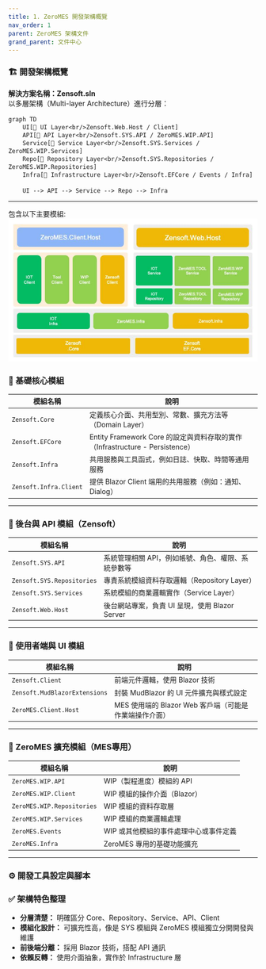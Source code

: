 ```yaml
---
title: 1. ZeroMES 開發架構概覽
nav_order: 1
parent: ZeroMES 架構文件
grand_parent: 文件中心
---
```

### 🏗️ 開發架構概覽

**解決方案名稱：Zensoft.sln**  
以多層架構（Multi-layer Architecture）進行分層：

```mermaid
graph TD
    UI[🔹 UI Layer<br/>Zensoft.Web.Host / Client]
    API[🔹 API Layer<br/>Zensoft.SYS.API / ZeroMES.WIP.API]
    Service[🔹 Service Layer<br/>Zensoft.SYS.Services / ZeroMES.WIP.Services]
    Repo[🔹 Repository Layer<br/>Zensoft.SYS.Repositories / ZeroMES.WIP.Repositories]
    Infra[🔹 Infrastructure Layer<br/>Zensoft.EFCore / Events / Infra]

    UI --> API --> Service --> Repo --> Infra
```
---
包含以下主要模組:
![modules](modules.png)

### 🔹 基礎核心模組

| 模組名稱 | 說明 |
|----------|------|
| `Zensoft.Core` | 定義核心介面、共用型別、常數、擴充方法等（Domain Layer） |
| `Zensoft.EFCore` | Entity Framework Core 的設定與資料存取的實作（Infrastructure - Persistence） |
| `Zensoft.Infra` | 共用服務與工具函式，例如日誌、快取、時間等通用服務 |
| `Zensoft.Infra.Client` | 提供 Blazor Client 端用的共用服務（例如：通知、Dialog） |

---

### 🔹 後台與 API 模組（Zensoft）

| 模組名稱 | 說明 |
|----------|------|
| `Zensoft.SYS.API` | 系統管理相關 API，例如帳號、角色、權限、系統參數等 |
| `Zensoft.SYS.Repositories` | 專責系統模組資料存取邏輯（Repository Layer） |
| `Zensoft.SYS.Services` | 系統模組的商業邏輯實作（Service Layer） |
| `Zensoft.Web.Host` | 後台網站專案，負責 UI 呈現，使用 Blazor Server |

---

### 🔹 使用者端與 UI 模組

| 模組名稱 | 說明 |
|----------|------|
| `Zensoft.Client` | 前端元件邏輯，使用 Blazor 技術 |
| `Zensoft.MudBlazorExtensions` | 封裝 MudBlazor 的 UI 元件擴充與樣式設定 |
| `ZeroMES.Client.Host` | MES 使用端的 Blazor Web 客戶端（可能是作業端操作介面） |

---

### 🔹 ZeroMES 擴充模組（MES專用）

| 模組名稱 | 說明 |
|----------|------|
| `ZeroMES.WIP.API` | WIP（製程進度）模組的 API |
| `ZeroMES.WIP.Client` | WIP 模組的操作介面（Blazor） |
| `ZeroMES.WIP.Repositories` | WIP 模組的資料存取層 |
| `ZeroMES.WIP.Services` | WIP 模組的商業邏輯處理 |
| `ZeroMES.Events` | WIP 或其他模組的事件處理中心或事件定義 |
| `ZeroMES.Infra` | ZeroMES 專用的基礎功能擴充 |

---

### ⚙️ 開發工具設定與腳本

### ✅ 架構特色整理

- **分層清楚：** 明確區分 Core、Repository、Service、API、Client
- **模組化設計：** 可擴充性高，像是 SYS 模組與 ZeroMES 模組獨立分開開發與維護
- **前後端分離：** 採用 Blazor 技術，搭配 API 通訊
- **依賴反轉：** 使用介面抽象，實作於 Infrastructure 層
